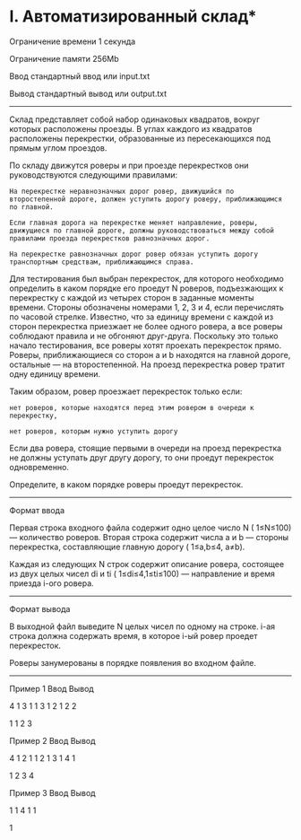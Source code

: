 # I. Автоматизированный склад*

Ограничение времени	1 секунда

Ограничение памяти	256Mb

Ввод	стандартный ввод или input.txt

Вывод	стандартный вывод или output.txt

---

Склад представляет собой набор одинаковых квадратов, вокруг которых расположены проезды. В углах каждого из квадратов расположены перекрестки, образованные из пересекающихся под прямым углом проездов.

По складу движутся роверы и при проезде перекрестков они руководствуются следующими правилами:

    На перекрестке неравнозначных дорог ровер, движущийся по второстепенной дороге, должен уступить дорогу роверу, приближающимся по главной.

    Если главная дорога на перекрестке меняет направление, роверы, движущиеся по главной дороге, должны руководствоваться между собой правилами проезда перекрестков равнозначных дорог.

    На перекрестке равнозначных дорог ровер обязан уступить дорогу транспортным средствам, приближающимся справа.

Для тестирования был выбран перекресток, для которого необходимо определить в каком порядке его проедут N роверов, подъезжающих к перекрестку с каждой из четырех сторон в заданные моменты времени. Стороны обозначены номерами 1, 2, 3 и 4, если перечислять по часовой стрелке. Известно, что за единицу времени с каждой из сторон перекрестка приезжает не более одного ровера, а все роверы соблюдают правила и не обгоняют друг-друга. Поскольку это только начало тестирования, все роверы хотят проехать перекресток прямо. Роверы, приближающиеся со сторон a и b находятся на главной дороге, остальные — на второстепенной. На проезд перекрестка ровер тратит одну единицу времени.

Таким образом, ровер проезжает перекресток только если:

    нет роверов, которые находятся перед этим ровером в очереди к перекрестку,

    нет роверов, которым нужно уступить дорогу

Если два ровера, стоящие первыми в очереди на проезд перекрестка не должны уступать друг другу дорогу, то они проедут перекресток одновременно.

Определите, в каком порядке роверы проедут перекресток.

---

Формат ввода

Первая строка входного файла содержит одно целое число N ( 1≤N≤100) — количество роверов. Вторая строка содержит числа a и b — стороны перекрестка, составляющие главную дорогу ( 1≤a,b≤4, a≠b).

Каждая из следующих N строк содержит описание ровера, состоящее из двух целых чисел di​ и ti​ ( 1≤di≤4,1≤ti≤100) — направление и время приезда i-ого ровера.

---

Формат вывода

В выходной файл выведите N целых чисел по одному на строке. i-ая строка должна содержать время, в которое i-ый ровер проедет перекресток.

Роверы занумерованы в порядке появления во входном файле.

---

Пример 1
Ввод
Вывод

4
1 3
1 1
3 1
2 1
2 2

	

1
1
2
3

Пример 2
Ввод
Вывод

4
1 2
1 1
2 1
3 1
4 1

	

1
2
3
4

Пример 3
Ввод
Вывод

1
1 4
1 1

	

1
